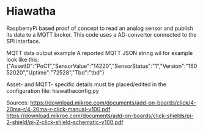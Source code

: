 # Hiawatha
RaspberryPi based proof of concept to read an analog sensor and publish its data to a MQTT broker.
This code uses a AD-convertor connected to the SPI interface.

MQTT data output example
A reported MQTT JSON string wil for example look like this:
{"AssetID":"PoC1","SensorValue":"14220","SensorStatus":"1","Version":"16052020","Uptime":"72528","Tbd":"tbd"}

Asset- and MQTT- specific details must be placed/edited in the configuration file: hiawathaconfig.py

Sources:
https://download.mikroe.com/documents/add-on-boards/click/4-20ma-r/4-20ma-r-click-manual-v100.pdf
https://download.mikroe.com/documents/add-on-boards/click-shields/pi-2-shield/pi-2-click-shield-schematic-v100.pdf

